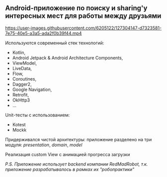 ## Android-приложение по поиску и sharing'у интересных мест для работы между друзьями



https://user-images.githubusercontent.com/6205122/127304147-d7323581-7e75-40e5-a3a5-ada2f0b39f44.mp4



Используются современный стек технологий:
- Kotlin,
- Android Jetpack & Android Architecture Components,
- ViewModel,
- LiveData,
- Flow,
- Coroutines,
- Dagger2,
- Google Navigation,
- Retrofit,
- OkHttp3
- ...

Unit-тесты с использованием:
- Kotest
- Mockk

Придерживался чистой архитектуры: приложение разделено на три модуля: _presentation_, _domain_, _model_

Реализация custom View с анимацией прогресса загрузки

_P.S. Приложение использует backend компании RedMadRobot, т.к. приложение разрабатывалось в рамках их "робопрактики"_
